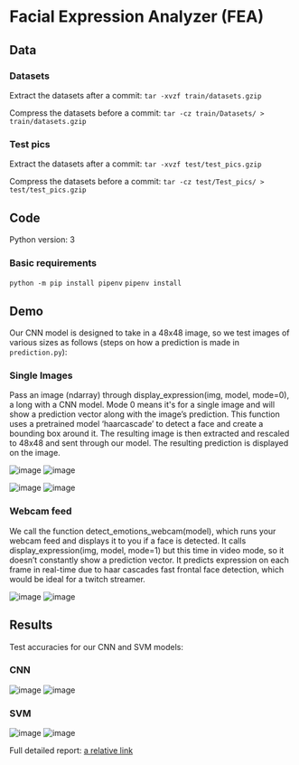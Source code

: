 # Facial Expression Analyzer (FEA)

## Data
### Datasets
Extract the datasets after a commit:
```tar -xvzf train/datasets.gzip```

Compress the datasets before a commit:
```tar -cz train/Datasets/ > train/datasets.gzip```

### Test pics
Extract the datasets after a commit:
```tar -xvzf test/test_pics.gzip```

Compress the datasets before a commit:
```tar -cz test/Test_pics/ > test/test_pics.gzip```

## Code
Python version: 3

### Basic requirements
`python -m pip install pipenv`
`pipenv install`

## Demo
Our CNN model is designed to take in a 48x48 image, so we test images of various sizes as
follows (steps on how a prediction is made in `prediction.py`):

### Single Images
Pass an image (ndarray) through display_expression(img, model, mode=0), a long
with a CNN model. Mode 0 means it's for a single image and will show a prediction vector along
with the image’s prediction. This function uses a pretrained model ‘haarcascade’ to detect a
face and create a bounding box around it. The resulting image is then extracted and rescaled to
48x48 and sent through our model. The resulting prediction is displayed on the image.

![image](https://user-images.githubusercontent.com/32078797/107105382-fcbeab00-67f3-11eb-820d-78c780a72480.png)
![image](https://user-images.githubusercontent.com/32078797/107105389-09db9a00-67f4-11eb-9139-9c5a526cc58c.png)

![image](https://user-images.githubusercontent.com/32078797/107105400-152ec580-67f4-11eb-88ac-286185a8a0b7.png)
![image](https://user-images.githubusercontent.com/32078797/107105406-1fe95a80-67f4-11eb-93ea-e2f0373ef648.png)


### Webcam feed
We call the function detect_emotions_webcam(model), which runs your webcam feed
and displays it to you if a face is detected. It calls display_expression(img, model,
mode=1) but this time in video mode, so it doesn’t constantly show a prediction vector. It
predicts expression on each frame in real-time due to haar cascades fast frontal face detection,
which would be ideal for a twitch streamer.

![image](https://user-images.githubusercontent.com/32078797/107105584-21675280-67f5-11eb-8426-84d76ff9a3d1.png)
![image](https://user-images.githubusercontent.com/32078797/107105432-3ee7ec80-67f4-11eb-8c4c-fce1e1e81615.png)

## Results
Test accuracies for our CNN and SVM models:

### CNN
![image](https://user-images.githubusercontent.com/32078797/107105604-3fcd4e00-67f5-11eb-8dbf-5c82f633f536.png)
![image](https://user-images.githubusercontent.com/32078797/107105756-e87bad80-67f5-11eb-90e9-234cfe262e12.png)

### SVM
![image](https://user-images.githubusercontent.com/32078797/107105686-86bb4380-67f5-11eb-9535-eea8d8eda7da.png)
![image](https://user-images.githubusercontent.com/32078797/107105775-fd584100-67f5-11eb-9c5d-bdba265c70c1.png)

Full detailed report: [a relative link](Final%20Report%20-%20NP%20Easy.pdf)
